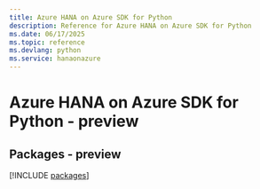 ```yaml
---
title: Azure HANA on Azure SDK for Python
description: Reference for Azure HANA on Azure SDK for Python
ms.date: 06/17/2025
ms.topic: reference
ms.devlang: python
ms.service: hanaonazure
---
```

# Azure HANA on Azure SDK for Python - preview
## Packages - preview
[!INCLUDE [packages](hana-on-azure-index.md)]